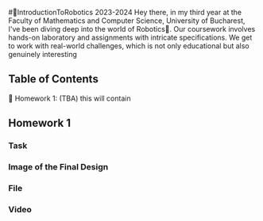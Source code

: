 #🤖IntroductionToRobotics 2023-2024
Hey there, in my third year at the Faculty of Mathematics and Computer Science, University of Bucharest, I've been diving deep into the world of Robotics🚀. Our coursework involves hands-on laboratory and assignments with intricate specifications. We get to work with real-world challenges, which is not only educational but also genuinely interesting 
## Table of Contents
📝 Homework 1: (TBA) this will contain

## Homework 1
### Task
### Image of the Final Design
### File
### Video
